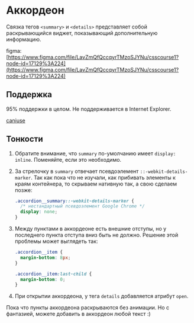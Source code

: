# Аккордеон

Связка тегов `<summary>` и `<details>` представляет собой раскрывающийся виджет, показывающий дополнительную информацию.

figma: [https://www.figma.com/file/LavZmQfQccqyrTMzoSJYNu/csscourse1?node-id=17129%3A224](https://www.figma.com/file/LavZmQfQccqyrTMzoSJYNu/csscourse1?node-id=17129%3A224)

## Поддержка

95% поддержки в целом. Не поддерживается в Internet Explorer.

[caniuse](https://caniuse.com/details)

## Тонкости

1. Обратите внимание, что `summary` по-умолчанию имеет `display: inline`. Поменяйте, если это необходимо.

2. За стрелочку в `summary` отвечает псевдоэлемент `::-webkit-details-marker`. Так как пока что не изучали, как прибивать элементы к краям контейнера, то скрываем нативную так, а свою сделаем позже:
   ```css
   .accordion__summary::-webkit-details-marker {
     /* нестандартный псевдоэлемент Google Chrome */
     display: none;
   }
   ```
3. Между пунктами в аккордеоне есть внешние отступы, но у последнего пункта отступа вниз быть не должно. Решение этой проблемы может выглядеть так:

   ```css
   .accordion__item {
     margin-bottom: 8px;
   }

   .accordion__item:last-child {
     margin-bottom: 0;
   }
   ```

4. При открытии аккордеона, у тега `details` добавляется атрибут `open`.

Пока что пункты аккордеона раскрываются без анимации. Но с фантазией, можете добавить в аккордеон любой текст :)

